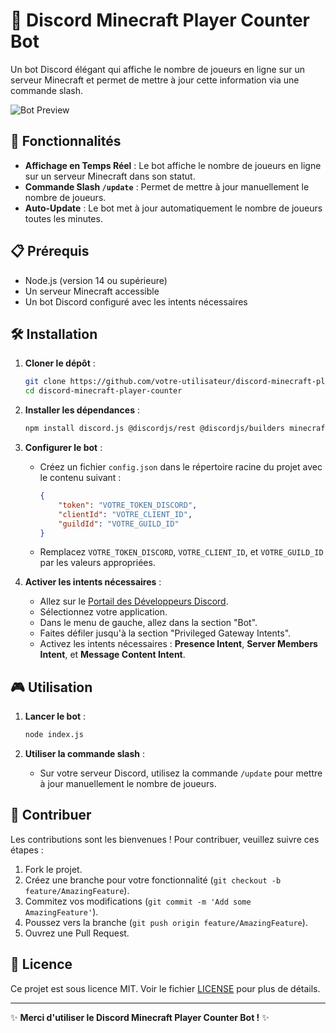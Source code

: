# 🌟 Discord Minecraft Player Counter Bot

Un bot Discord élégant qui affiche le nombre de joueurs en ligne sur un serveur Minecraft et permet de mettre à jour cette information via une commande slash.

![Bot Preview](https://via.placeholder.com/600x300/000000/FFFFFF?text=Discord+Minecraft+Player+Counter+Bot)

## 🚀 Fonctionnalités

- **Affichage en Temps Réel** : Le bot affiche le nombre de joueurs en ligne sur un serveur Minecraft dans son statut.
- **Commande Slash `/update`** : Permet de mettre à jour manuellement le nombre de joueurs.
- **Auto-Update** : Le bot met à jour automatiquement le nombre de joueurs toutes les minutes.

## 📋 Prérequis

- Node.js (version 14 ou supérieure)
- Un serveur Minecraft accessible
- Un bot Discord configuré avec les intents nécessaires

## 🛠 Installation

1. **Cloner le dépôt** :

   ```bash
   git clone https://github.com/votre-utilisateur/discord-minecraft-player-counter.git
   cd discord-minecraft-player-counter
   ```

2. **Installer les dépendances** :

   ```bash
   npm install discord.js @discordjs/rest @discordjs/builders minecraft-server-util
   ```

3. **Configurer le bot** :

   - Créez un fichier `config.json` dans le répertoire racine du projet avec le contenu suivant :

     ```json
     {
         "token": "VOTRE_TOKEN_DISCORD",
         "clientId": "VOTRE_CLIENT_ID",
         "guildId": "VOTRE_GUILD_ID"
     }
     ```

   - Remplacez `VOTRE_TOKEN_DISCORD`, `VOTRE_CLIENT_ID`, et `VOTRE_GUILD_ID` par les valeurs appropriées.

4. **Activer les intents nécessaires** :

   - Allez sur le [Portail des Développeurs Discord](https://discord.com/developers/applications).
   - Sélectionnez votre application.
   - Dans le menu de gauche, allez dans la section "Bot".
   - Faites défiler jusqu'à la section "Privileged Gateway Intents".
   - Activez les intents nécessaires : **Presence Intent**, **Server Members Intent**, et **Message Content Intent**. 

## 🎮 Utilisation

1. **Lancer le bot** :

   ```bash
   node index.js
   ```

2. **Utiliser la commande slash** :

   - Sur votre serveur Discord, utilisez la commande `/update` pour mettre à jour manuellement le nombre de joueurs.

## 🤝 Contribuer

Les contributions sont les bienvenues ! Pour contribuer, veuillez suivre ces étapes :

1. Fork le projet.
2. Créez une branche pour votre fonctionnalité (`git checkout -b feature/AmazingFeature`).
3. Commitez vos modifications (`git commit -m 'Add some AmazingFeature'`).
4. Poussez vers la branche (`git push origin feature/AmazingFeature`).
5. Ouvrez une Pull Request.

## 📜 Licence

Ce projet est sous licence MIT. Voir le fichier [LICENSE](LICENSE) pour plus de détails.

---

✨ **Merci d'utiliser le Discord Minecraft Player Counter Bot !** ✨
